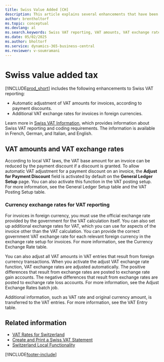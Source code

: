 ```yaml
---
title: Swiss Value Added [CH]
description: This article explains several enhancements that have been made to the Swiss VAT reporting features.
author: brentholtorf
ms.topic: conceptual
ms.devlang: al
ms.search.keywords: Swiss VAT reporting, VAT amounts, VAT exchange rates, currency exchange rates, Swiss version
ms.date: 05/02/2025
ms.author: bholtorf
ms.service: dynamics-365-business-central
ms.reviewer: v-soumramani
---
```


# Swiss value added tax

[!INCLUDE[prod_short](../../includes/prod_short.md)] includes the following enhancements to Swiss VAT reporting:  

- Automatic adjustment of VAT amounts for invoices, according to payment discounts.  
- Additional VAT exchange rates for invoices in foreign currencies.  

Learn more in [Swiss VAT Information](https://www.estv.admin.ch/estv/en/home/value-added-tax.html), which provides information about Swiss VAT reporting and coding requirements. The information is available in French, German, and Italian, and English.  

## VAT amounts and VAT exchange rates

According to local VAT laws, the VAT base amount for an invoice can be reduced by the payment discount if a discount is granted. To allow automatic VAT adjustment for a payment discount on an invoice, the **Adjust for Payment Discount** field is activated by default on the **General Ledger Setup** page. You can also activate this function in the VAT posting setup. For more information, see the General Ledger Setup table and the VAT Posting Setup table.  

### Currency exchange rates for VAT reporting

For invoices in foreign currency, you must use the official exchange rate provided by the government for the VAT calculation itself. You can also set up additional exchange rates for VAT, which you can use for aspects of the invoice other than the VAT calculation. You can provide the correct government VAT exchange rate for each relevant foreign currency in the exchange rate setup for invoices. For more information, see the Currency Exchange Rate table.  

You can also adjust all VAT amounts in VAT entries that result from foreign currency transactions. When you activate the adjust VAT exchange rate function, VAT exchange rates are adjusted automatically. The positive differences that result from exchange rates are posted to exchange rate gain accounts. The negative differences that result from exchange rates are posted to exchange rate loss accounts. For more information, see the Adjust Exchange Rates batch job.  

Additional information, such as VAT rate and original currency amount, is transferred to the VAT entries. For more information, see the VAT Entry table.  

## Related information

- [VAT Rates for Switzerland](vat-rates-for-switzerland.md)
- [Create and Print a Swiss VAT Statement](how-to-create-and-print-a-swiss-vat-statement.md)
- [Switzerland Local Functionality](switzerland-local-functionality.md)

[!INCLUDE[footer-include](../../includes/footer-banner.md)]

